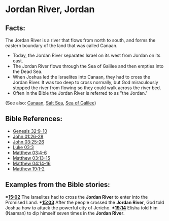 # Jordan River, Jordan #

## Facts: ##

The Jordan River is a river that flows from north to south, and forms the eastern boundary of the land that was called Canaan.

* Today, the Jordan River separates Israel on its west from Jordan on its east. 
* The Jordan River flows through the Sea of Galilee and then empties into the Dead Sea.
* When Joshua led the Israelites into Canaan, they had to cross the Jordan River. It was too deep to cross normally, but God miraculously stopped the river from flowing so they could walk across the river bed.
* Often in the Bible the Jordan River is referred to as "the Jordan."

(See also: [Canaan](../other/canaan.md), [Salt Sea](../other/saltsea.md), [Sea of Galilee](../other/seaofgalilee.md))

## Bible References: ##

* [Genesis 32:9-10](en/tn/gen/help/32/09)
* [John 01:26-28](en/tn/jhn/help/01/26)
* [John 03:25-26](en/tn/jhn/help/03/25)
* [Luke 03:3](en/tn/luk/help/03/03)
* [Matthew 03:4-6](en/tn/mat/help/03/04)
* [Matthew 03:13-15](en/tn/mat/help/03/13)
* [Matthew 04:14-16](en/tn/mat/help/04/14)
* [Matthew 19:1-2](en/tn/mat/help/19/01)

## Examples from the Bible stories: ##

  __*[15:02](en/tn/obs/help/15/02)__ The Israelites had to cross the __Jordan River__ to enter into the Promised Land. 
  __*[15:03](en/tn/obs/help/15/03)__ After the people crossed the __Jordan River__, God told Joshua how to attack the powerful city of Jericho. 
  __*[19:14](en/tn/obs/help/19/14)__ Elisha told him (Naaman) to dip himself seven times in the __Jordan River__.